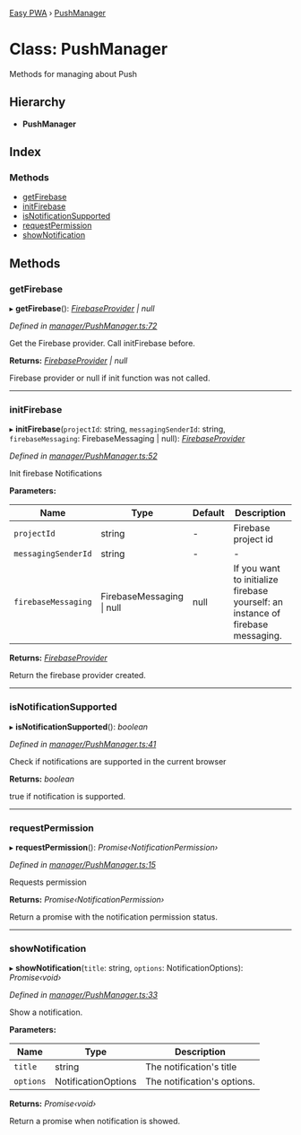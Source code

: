[Easy PWA](../README.md) › [PushManager](pushmanager.md)

# Class: PushManager

Methods for managing about Push

## Hierarchy

* **PushManager**

## Index

### Methods

* [getFirebase](pushmanager.md#getfirebase)
* [initFirebase](pushmanager.md#initfirebase)
* [isNotificationSupported](pushmanager.md#isnotificationsupported)
* [requestPermission](pushmanager.md#requestpermission)
* [showNotification](pushmanager.md#shownotification)

## Methods

###  getFirebase

▸ **getFirebase**(): *[FirebaseProvider](firebaseprovider.md) | null*

*Defined in [manager/PushManager.ts:72](https://github.com/easy-pwa/easy-pwa-js/blob/0d7653b/src/ts/manager/PushManager.ts#L72)*

Get the Firebase provider. Call initFirebase before.

**Returns:** *[FirebaseProvider](firebaseprovider.md) | null*

Firebase provider or null if init function was not called.

___

###  initFirebase

▸ **initFirebase**(`projectId`: string, `messagingSenderId`: string, `firebaseMessaging`: FirebaseMessaging | null): *[FirebaseProvider](firebaseprovider.md)*

*Defined in [manager/PushManager.ts:52](https://github.com/easy-pwa/easy-pwa-js/blob/0d7653b/src/ts/manager/PushManager.ts#L52)*

Init firebase Notifications

**Parameters:**

Name | Type | Default | Description |
------ | ------ | ------ | ------ |
`projectId` | string | - | Firebase project id |
`messagingSenderId` | string | - | - |
`firebaseMessaging` | FirebaseMessaging &#124; null |  null | If you want to initialize firebase yourself: an instance of firebase messaging. |

**Returns:** *[FirebaseProvider](firebaseprovider.md)*

Return the firebase provider created.

___

###  isNotificationSupported

▸ **isNotificationSupported**(): *boolean*

*Defined in [manager/PushManager.ts:41](https://github.com/easy-pwa/easy-pwa-js/blob/0d7653b/src/ts/manager/PushManager.ts#L41)*

Check if notifications are supported in the current browser

**Returns:** *boolean*

true if notification is supported.

___

###  requestPermission

▸ **requestPermission**(): *Promise‹NotificationPermission›*

*Defined in [manager/PushManager.ts:15](https://github.com/easy-pwa/easy-pwa-js/blob/0d7653b/src/ts/manager/PushManager.ts#L15)*

Requests permission

**Returns:** *Promise‹NotificationPermission›*

Return a promise with the notification permission status.

___

###  showNotification

▸ **showNotification**(`title`: string, `options`: NotificationOptions): *Promise‹void›*

*Defined in [manager/PushManager.ts:33](https://github.com/easy-pwa/easy-pwa-js/blob/0d7653b/src/ts/manager/PushManager.ts#L33)*

Show a notification.

**Parameters:**

Name | Type | Description |
------ | ------ | ------ |
`title` | string | The notification's title |
`options` | NotificationOptions | The notification's options. |

**Returns:** *Promise‹void›*

Return a promise when notification is showed.
